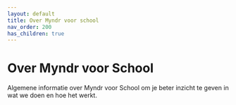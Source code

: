 ```yaml
---
layout: default
title: Over Myndr voor school
nav_order: 200
has_children: true
---
```


# Over Myndr voor School
Algemene informatie over Myndr voor School om je beter inzicht te geven in wat we doen en hoe het werkt.